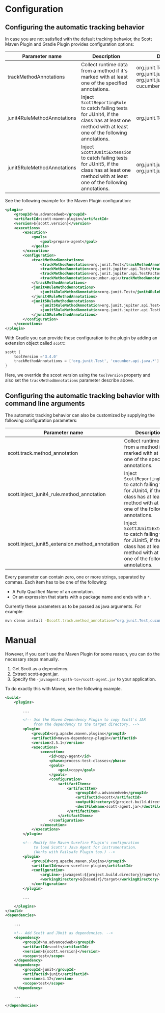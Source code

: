 # Configuration
## Configuring the automatic tracking behavior
In case you are not satisfied with the default tracking behavior, the Scott Maven Plugin and Gradle Plugin provides configuration
options:

| Parameter name  | Description   | Default value |
| -------------   | ------------- | ------------- |
| trackMethodAnnotations  | Collect runtime data from a method if it's marked with at least one of the specified annotations.  | org.junit.Test, org.junit.jupiter.api.Test, org.junit.jupiter.api.TestFactory, cucumber.api.java.\* |
| junit4RuleMethodAnnotations | Inject ```ScottReportingRule``` to catch failing tests for JUnit4, if the class has at least one method with at least one of the following annotations. | org.junit.Test |
| junit5RuleMethodAnnotations | Inject ```ScottJUnit5Extension``` to catch failing tests for JUnit5, if the class has at least one method with at least one of the following annotations. | org.junit.jupiter.api.Test, org.junit.jupiter.api.TestFactory |


See the following example for the Maven Plugin configuration:

```xml
<plugin>
	<groupId>hu.advancedweb</groupId>
	<artifactId>scott-maven-plugin</artifactId>
	<version>${scott.version}</version>
	<executions>
		<execution>
			<goals>
				<goal>prepare-agent</goal>
			</goals>
		</execution>
		<configuration>
			<trackMethodAnnotations>
				<trackMethodAnnotation>org.junit.Test</trackMethodAnnotation>
				<trackMethodAnnotation>org.junit.jupiter.api.Test</trackMethodAnnotation>
				<trackMethodAnnotation>org.junit.jupiter.api.TestFactory</trackMethodAnnotation>
				<trackMethodAnnotation>cucumber.api</trackMethodAnnotation>
			</trackMethodAnnotations>
			<junit4RuleMethodAnnotations>
				<junit4RuleMethodAnnotation>org.junit.Test</junit4RuleMethodAnnotation>
			</junit4RuleMethodAnnotations>
			<junit5RuleMethodAnnotations>
				<junit5RuleMethodAnnotation>org.junit.jupiter.api.Test</junit5RuleMethodAnnotation>
				<junit5RuleMethodAnnotation>org.junit.jupiter.api.TestFactory</junit5RuleMethodAnnotation>
			</junit5RuleMethodAnnotations>
		</configuration>
	</executions>
</plugin>
```
With Gradle you can provide these configuration to the plugin by adding an extension object called `scott`:

```groovy
scott {
    toolVersion ='3.4.0'
    trackMethodAnnotations = ['org.junit.Test', 'cucumber.api.java.*']
}
```

Here, we override the scoot version using the `toolVersion` property and also set the `trackMethodAnnotations` parameter describe above. 

## Configuring the automatic tracking behavior with command line arguments
The automatic tracking behavior can also be customized by supplying the following configuration parameters:

| Parameter name  | Description   | Default value |
| -------------   | ------------- | ------------- |
| scott.track.method_annotation  | Collect runtime data from a method if it's marked with at least one of the specified annotations.  | "org.junit.Test", "org.junit.jupiter.api.Test", "org.junit.jupiter.api.TestFactory", "cucumber.api.java.\*" |
| scott.inject_junit4_rule.method_annotation | Inject ```ScottReportingRule``` to catch failing tests for JUnit4, if the class has at least one method with at least one of the following annotations. | "org.junit.Test" |
| scott.inject_junit5_extension.method_annotation | Inject ```ScottJUnit5Extension``` to catch failing tests for JUnit5, if the class has at least one method with at least one of the following annotations. | "org.junit.jupiter.api.Test", "org.junit.jupiter.api.TestFactory" |

Every parameter can contain zero, one or more strings, separated by commas. Each item has to be one of the following:

- A Fully Qualified Name of an annotation.
- Or an expression that starts with a package name and ends with a ```*```.

Currently these parameters as to be passed as java arguments. For example:

```bash
mvn clean install -Dscott.track.method_annotation="org.junit.Test,cucumber.api.java.*"
```


# Manual
However, if you can't use the Maven Plugin for some reason, you can do the necessary steps manually.

1. Get Scott as a dependency.
2. Extract scott-agent.jar.
3. Specify the ```-javaagent:<path-to>/scott-agent.jar``` to your application.

To do exactly this with Maven, see the following example.

```xml
<build>
	<plugins>

		...

		<!-- Use the Maven Dependency Plugin to copy Scott's JAR
		     from the dependency to the target directory. -->
		<plugin>
			<groupId>org.apache.maven.plugins</groupId>
			<artifactId>maven-dependency-plugin</artifactId>
			<version>2.5.1</version>
			<executions>
				<execution>
					<id>copy-agent</id>
					<phase>process-test-classes</phase>
					<goals>
						<goal>copy</goal>
					</goals>
					<configuration>
						<artifactItems>
							<artifactItem>
								<groupId>hu.advancedweb</groupId>
								<artifactId>scott</artifactId>
								<outputDirectory>${project.build.directory}/agents</outputDirectory>
								<destFileName>scott-agent.jar</destFileName>
							</artifactItem>
						</artifactItems>
					</configuration>
				</execution>
			</executions>
		</plugin>

		<!-- Modify the Maven Surefire Plugin's configuration
		     to load Scott's Java Agent for instrumentation.
		     (Works with Failsafe Plugin too.) -->
		<plugin>
			<groupId>org.apache.maven.plugins</groupId>
			<artifactId>maven-surefire-plugin</artifactId>
			<configuration>
				<argLine>-javaagent:${project.build.directory}/agents/scott-agent.jar</argLine>
				<workingDirectory>${basedir}/target</workingDirectory>
			</configuration>
		</plugin>

		...

	</plugins>
</build>
<dependencies>

	...

	<!-- Add Scott and JUnit as dependencies. -->
	<dependency>
		<groupId>hu.advancedweb</groupId>
		<artifactId>scott</artifactId>
		<version>${scott.version}</version>
		<scope>test</scope>
	</dependency>
	<dependency>
		<groupId>junit</groupId>
		<artifactId>junit</artifactId>
		<version>4.12</version>
		<scope>test</scope>
	</dependency>

	...

</dependencies>
```

